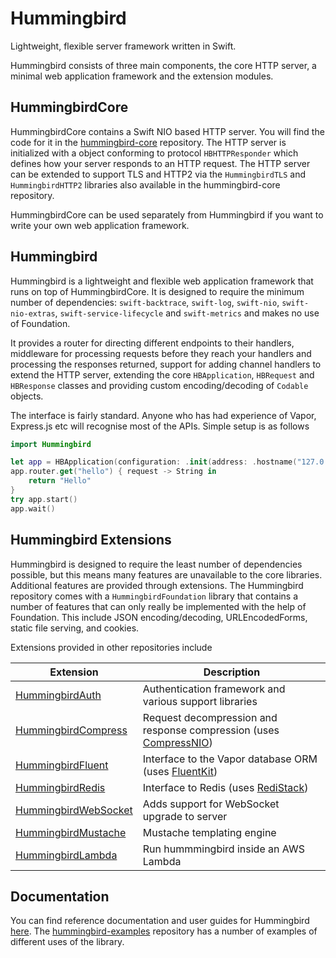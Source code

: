 # Hummingbird

Lightweight, flexible server framework written in Swift.

Hummingbird consists of three main components, the core HTTP server, a minimal web application framework and the extension modules.

## HummingbirdCore

HummingbirdCore contains a Swift NIO based HTTP server. You will find the code for it in the [hummingbird-core](https://github.com/hummingbird-project/hummingbird-core) repository. The HTTP server is initialized with a object conforming to protocol `HBHTTPResponder` which defines how your server responds to an HTTP request. The HTTP server can be extended to support TLS and HTTP2 via the `HummingbirdTLS` and `HummingbirdHTTP2` libraries also available in the hummingbird-core repository.

HummingbirdCore can be used separately from Hummingbird if you want to write your own web application framework.

## Hummingbird

Hummingbird is a lightweight and flexible web application framework that runs on top of HummingbirdCore. It is designed to require the minimum number of dependencies: `swift-backtrace`, `swift-log`, `swift-nio`, `swift-nio-extras`, `swift-service-lifecycle` and `swift-metrics` and makes no use of Foundation.

It provides a router for directing different endpoints to their handlers, middleware for processing requests before they reach your handlers and processing the responses returned, support for adding channel handlers to extend the HTTP server, extending the core `HBApplication`, `HBRequest` and `HBResponse` classes and providing custom encoding/decoding of `Codable` objects.

The interface is fairly standard. Anyone who has had experience of Vapor, Express.js etc will recognise most of the APIs. Simple setup is as follows

```swift
import Hummingbird

let app = HBApplication(configuration: .init(address: .hostname("127.0.0.1", port: 8080)))
app.router.get("hello") { request -> String in
    return "Hello"
}
try app.start()
app.wait()
```

## Hummingbird Extensions

Hummingbird is designed to require the least number of dependencies possible, but this means many features are unavailable to the core libraries. Additional features are provided through extensions. The Hummingbird repository comes with a `HummingbirdFoundation` library that contains a number of features that can only really be implemented with the help of Foundation. This include JSON encoding/decoding, URLEncodedForms, static file serving, and cookies.

Extensions provided in other repositories include

| Extension | Description |
|-----------|-------------|
| [HummingbirdAuth](https://github.com/hummingbird-project/hummingbird-auth) | Authentication framework and various support libraries
| [HummingbirdCompress](https://github.com/hummingbird-project/hummingbird-compression) | Request decompression and response compression (uses [CompressNIO](https://github.com/adam-fowler/compress-nio))
| [HummingbirdFluent](https://github.com/hummingbird-project/hummingbird-fluent) | Interface to the Vapor database ORM (uses [FluentKit](https://github.com/vapor/fluent))
| [HummingbirdRedis](https://github.com/hummingbird-project/hummingbird-redis) | Interface to Redis (uses [RediStack](https://gitlab.com/mordil/RediStack))
| [HummingbirdWebSocket](https://github.com/hummingbird-project/hummingbird-websocket) | Adds support for WebSocket upgrade to server
| [HummingbirdMustache](https://github.com/hummingbird-project/hummingbird-mustache) | Mustache templating engine
| [HummingbirdLambda](https://github.com/hummingbird-project/hummingbird-lambda) | Run hummmingbird inside an AWS Lambda

## Documentation

You can find reference documentation and user guides for Hummingbird [here](https://hummingbird-project.github.io/hummingbird/current/hummingbird/index.html). The [hummingbird-examples](https://github.com/hummingbird-project/hummingbird-examples) repository has a number of examples of different uses of the library.

